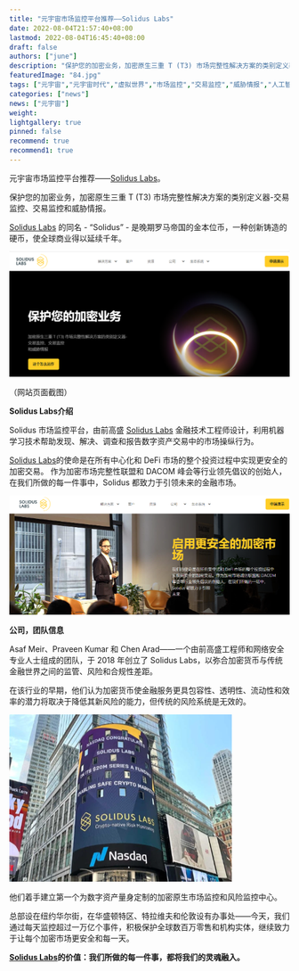 ```yaml
---
title: "元宇宙市场监控平台推荐——Solidus Labs"
date: 2022-08-04T21:57:40+08:00
lastmod: 2022-08-04T16:45:40+08:00
draft: false
authors: ["june"]
description: "保护您的加密业务，加密原生三重 T (T3) 市场完整性解决方案的类别定义器-交易监控、交易监控和威胁情报。"
featuredImage: "84.jpg"
tags: ["元宇宙","元宇宙时代","虚拟世界","市场监控","交易监控","威胁情报","人工智能"]
categories: ["news"]
news: ["元宇宙"]
weight: 
lightgallery: true
pinned: false
recommend: true
recommend1: true
---
```


元宇宙市场监控平台推荐——[Solidus Labs](https://www.metabd.cc/navigation/solidus-labs/)。

保护您的加密业务，加密原生三重 T (T3) 市场完整性解决方案的类别定义器-交易监控、交易监控和威胁情报。

[Solidus Labs](https://www.metabd.cc/navigation/solidus-labs/) 的同名 - “Solidus” - 是晚期罗马帝国的金本位币，一种创新铸造的硬币，使全球商业得以延续千年。



![元宇宙](81.png)

（网站页面截图）



**Solidus Labs介绍**



Solidus 市场监控平台，由前高盛 [Solidus Labs](https://www.metabd.cc/navigation/solidus-labs/) 金融技术工程师设计，利用机器学习技术帮助发现、解决、调查和报告数字资产交易中的市场操纵行为。

[Solidus Labs](https://www.metabd.cc/navigation/solidus-labs/)的使命是在所有中心化和 DeFi 市场的整个投资过程中实现更安全的加密交易。 作为加密市场完整性联盟和 DACOM 峰会等行业领先倡议的创始人，在我们所做的每一件事中，Solidus 都致力于引领未来的金融市场。

![元宇宙](82.png)



**公司，团队信息**



Asaf Meir、Praveen Kumar 和 Chen Arad——一个由前高盛工程师和网络安全专业人士组成的团队，于 2018 年创立了 Solidus Labs，以弥合加密货币与传统金融世界之间的监管、风险和合规性差距。

在该行业的早期，他们认为加密货币使金融服务更具包容性、透明性、流动性和效率的潜力将取决于降低其新风险的能力，但传统的风险系统是无效的。

![元宇宙](83.png)

他们着手建立第一个为数字资产量身定制的加密原生市场监控和风险监控中心。

总部设在纽约华尔街，在华盛顿特区、特拉维夫和伦敦设有办事处——今天，我们通过每天监控超过一万亿个事件，积极保护全球数百万零售和机构实体，继续致力于让每个加密市场更安全和每一天。

**[Solidus Labs](https://www.metabd.cc/navigation/solidus-labs/)的价值：我们所做的每一件事，都将我们的灵魂融入。**


